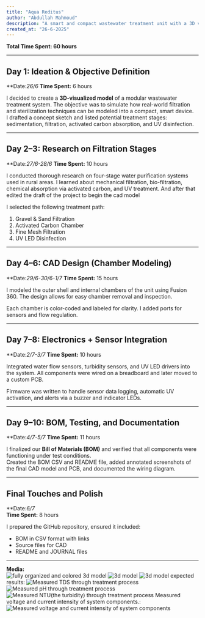 ```yaml
---
title: "Aqua Reditus"
author: "Abdullah Mahmoud"
description: "A smart and compact wastewater treatment unit with a 3D visualization design."
created_at: "26-6-2025"
---
```


**Total Time Spent: 60 hours**

---

## Day 1: Ideation & Objective Definition
**Date:*26/6* 
**Time Spent:** 6 hours  

I decided to create a **3D-visualized model** of a modular wastewater treatment system. The objective was to simulate how real-world filtration and sterilization techniques can be modeled into a compact, smart device.  
I drafted a concept sketch and listed potential treatment stages: sedimentation, filtration, activated carbon absorption, and UV disinfection.

---

## Day 2–3: Research on Filtration Stages  
**Date:*27/6-28/6* 
**Time Spent:** 10 hours  

I conducted thorough research on four-stage water purification systems used in rural areas. I learned about mechanical filtration, bio-filtration, chemical absorption via activated carbon, and UV treatment. And after that edited the draft of the project to begin the cad model  

I selected the following treatment path:
1. Gravel & Sand Filtration  
2. Activated Carbon Chamber  
3. Fine Mesh Filtration  
4. UV LED Disinfection  

---

## Day 4–6: CAD Design (Chamber Modeling)  
**Date:*29/6-30/6-1/7* 
**Time Spent:** 15 hours  

I modeled the outer shell and internal chambers of the unit using Fusion 360. The design allows for easy chamber removal and inspection.  

Each chamber is color-coded and labeled for clarity. I added ports for sensors and flow regulation.  


---

## Day 7–8: Electronics + Sensor Integration  
**Date:*2/7-3/7* 
**Time Spent:** 10 hours  

Integrated water flow sensors, turbidity sensors, and UV LED drivers into the system. All components were wired on a breadboard and later moved to a custom PCB.  

Firmware was written to handle sensor data logging, automatic UV activation, and alerts via a buzzer and indicator LEDs.



---

## Day 9–10: BOM, Testing, and Documentation  
**Date:*4/7-5/7* 
**Time Spent:** 11 hours  

I finalized our **Bill of Materials (BOM)** and verified that all components were functioning under test conditions.  
Created the BOM CSV and README file, added annotated screenshots of the final CAD model and PCB, and documented the wiring diagram.  


---

## Final Touches and Polish  
**Date:*6/7*  
**Time Spent:** 8 hours  

I prepared the GitHub repository, ensured it included:
- BOM in CSV format with links
- Source files for CAD
- README and JOURNAL files



---
**Media:**  
![fully organized and colored 3d model](assets/image.png)
![3d model](assets/iii.jpg)
![3d model](assets/iiiii.jpg)
expected results:
![Measured TDS through treatment process](assets/image-1.png)
![Measured pH through treatment process](assets/image-2.png)
![Measured NTU(the turbidity) through treatment process](assets/image-3.png)
Measured voltage and current intensity of system components.:
![Measured voltage and current intensity of system components](assets/image-4.png)


